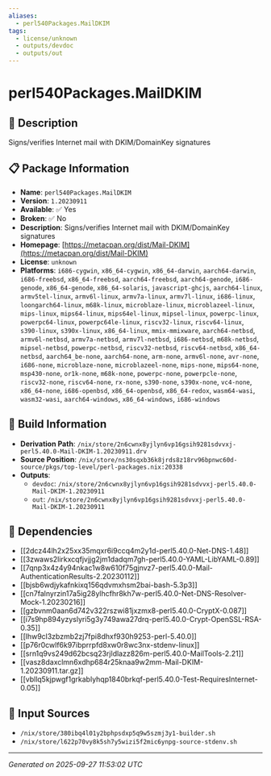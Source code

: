 ```yaml
---
aliases:
  - perl540Packages.MailDKIM
tags:
  - license/unknown
  - outputs/devdoc
  - outputs/out
---
```


# perl540Packages.MailDKIM

## 📝 Description

Signs/verifies Internet mail with DKIM/DomainKey signatures

## 📋 Package Information

- **Name**: `perl540Packages.MailDKIM`
- **Version**: `1.20230911`
- **Available**: ✅ Yes
- **Broken**: ✅ No
- **Description**: Signs/verifies Internet mail with DKIM/DomainKey signatures
- **Homepage**: [https://metacpan.org/dist/Mail-DKIM](https://metacpan.org/dist/Mail-DKIM)
- **License**: `unknown`
- **Platforms**: `i686-cygwin`, `x86_64-cygwin`, `x86_64-darwin`, `aarch64-darwin`, `i686-freebsd`, `x86_64-freebsd`, `aarch64-freebsd`, `aarch64-genode`, `i686-genode`, `x86_64-genode`, `x86_64-solaris`, `javascript-ghcjs`, `aarch64-linux`, `armv5tel-linux`, `armv6l-linux`, `armv7a-linux`, `armv7l-linux`, `i686-linux`, `loongarch64-linux`, `m68k-linux`, `microblaze-linux`, `microblazeel-linux`, `mips-linux`, `mips64-linux`, `mips64el-linux`, `mipsel-linux`, `powerpc-linux`, `powerpc64-linux`, `powerpc64le-linux`, `riscv32-linux`, `riscv64-linux`, `s390-linux`, `s390x-linux`, `x86_64-linux`, `mmix-mmixware`, `aarch64-netbsd`, `armv6l-netbsd`, `armv7a-netbsd`, `armv7l-netbsd`, `i686-netbsd`, `m68k-netbsd`, `mipsel-netbsd`, `powerpc-netbsd`, `riscv32-netbsd`, `riscv64-netbsd`, `x86_64-netbsd`, `aarch64_be-none`, `aarch64-none`, `arm-none`, `armv6l-none`, `avr-none`, `i686-none`, `microblaze-none`, `microblazeel-none`, `mips-none`, `mips64-none`, `msp430-none`, `or1k-none`, `m68k-none`, `powerpc-none`, `powerpcle-none`, `riscv32-none`, `riscv64-none`, `rx-none`, `s390-none`, `s390x-none`, `vc4-none`, `x86_64-none`, `i686-openbsd`, `x86_64-openbsd`, `x86_64-redox`, `wasm64-wasi`, `wasm32-wasi`, `aarch64-windows`, `x86_64-windows`, `i686-windows`

## 🔧 Build Information

- **Derivation Path**: `/nix/store/2n6cwnx8yjlyn6vp16gsih9281sdvvxj-perl5.40.0-Mail-DKIM-1.20230911.drv`
- **Source Position**: `/nix/store/ns30sqxb36k8jrds8z18rv96bpnwc60d-source/pkgs/top-level/perl-packages.nix:20338`
- **Outputs**:
  - `devdoc`:  `/nix/store/2n6cwnx8yjlyn6vp16gsih9281sdvvxj-perl5.40.0-Mail-DKIM-1.20230911`
  - `out`:  `/nix/store/2n6cwnx8yjlyn6vp16gsih9281sdvvxj-perl5.40.0-Mail-DKIM-1.20230911`

## 🔗 Dependencies

- [[2dcz44lh2x25xx35mqxr6i9ccq4m2y1d-perl5.40.0-Net-DNS-1.48]]
- [[3zwaws2lirkxcqfjvjjg2jm1dadqm7gh-perl5.40.0-YAML-LibYAML-0.89]]
- [[7qnp3x4z4y94nkac1w8w610f75gjnvz7-perl5.40.0-Mail-AuthenticationResults-2.20230112]]
- [[bjsb6wdjykafnkixq156qdvmxhsm2bai-bash-5.3p3]]
- [[cn7falnyrzin17a5ig28ylhcfhr8kh7w-perl5.40.0-Net-DNS-Resolver-Mock-1.20230216]]
- [[gzbvnm0aan6d742v322rszwi81jxzmx8-perl5.40.0-CryptX-0.087]]
- [[i7s9hp894yzyslyri5g3y749awa27drq-perl5.40.0-Crypt-OpenSSL-RSA-0.35]]
- [[lhw9cl3zbzmb2zj7fpi8dhxf930h9253-perl-5.40.0]]
- [[p76r0cwlf6k97ibprrpfd8xw0r8wc3nx-stdenv-linux]]
- [[srn1q9vs249d62bcsq23rjldlazz826m-perl5.40.0-MailTools-2.21]]
- [[vasz8daxclmn6xdhp684r25knaa9w2mm-Mail-DKIM-1.20230911.tar.gz]]
- [[vbllq5kjpwgf1grkablyhqp1840brkqf-perl5.40.0-Test-RequiresInternet-0.05]]

## 📁 Input Sources

- `/nix/store/380ibq4l01y2bphpsdxp5q9w5szmj3y1-builder.sh`
- `/nix/store/l622p70vy8k5sh7y5wizi5f2mic6ynpg-source-stdenv.sh`

---
*Generated on 2025-09-27 11:53:02 UTC*
